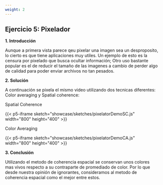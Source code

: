 ```yaml
---
weight: 2
---
```

## Ejercicio 5: Pixelador

**1. Introducción**

Aunque a primera vista parece qeu pixelar una imagen sea un desproposito, lo cierto es que tiene aplicaciones muy utiles. Un ejemplo de esto es la censura por pixelado que busca ocultar información; Otro uso bastante popular es el de reducir el tamaño de las imagenes a cambio de perder algo de calidad para poder enviar archivos no tan pesados.

**2. Solución**

A continuación se pixela el mismo video utilizando dos tecnicas diferentes: Color averaging y Spatial coherence:

Spatial Coherence

{{< p5-iframe sketch="showcase/sketches/pixelatorDemoSC.js" width="800" height="400" >}}

Color Averaging

{{< p5-iframe sketch="showcase/sketches/pixelatorDemoCA.js" width="800" height="400" >}}

**3. Conclusión**

Utilizando el metodo de coherencia espacial se conservan unos colores mas vivos respecto a su contraparte de promediado de color. Por lo que desde nuestra opinión de ignorantes, consideramos al metodo de coherencia espacial como el mejor entre estos.